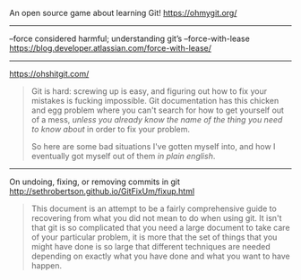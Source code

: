 
An open source game about learning Git!
https://ohmygit.org/

---

–force considered harmful; understanding git’s –force-with-lease
https://blog.developer.atlassian.com/force-with-lease/

---

https://ohshitgit.com/

> Git is hard: screwing up is easy, and figuring out how to fix your mistakes is fucking impossible. Git documentation has this chicken and egg problem where you can't search for how to get yourself out of a mess, _unless you already know the name of the thing you need to know about_ in order to fix your problem.
>
> So here are some bad situations I've gotten myself into, and how I eventually got myself out of them _in plain english_.

---

On undoing, fixing, or removing commits in git
http://sethrobertson.github.io/GitFixUm/fixup.html

> This document is an attempt to be a fairly comprehensive guide to recovering from what you did not mean to do when using git. It isn't that git is so complicated that you need a large document to take care of your particular problem, it is more that the set of things that you might have done is so large that different techniques are needed depending on exactly what you have done and what you want to have happen.